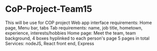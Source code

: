 # CoP-Project-Team15
This will be use for COP project
Web app interface requirements: Home page, Menu bar, tabs
Tab requirements: name, job title, hometown, experience, interests/hobbies
Home page: Meet the team, team background, 4 boxes hyplinked to each person's page
5 pages in total
Services: nodeJS, React front end, Express

